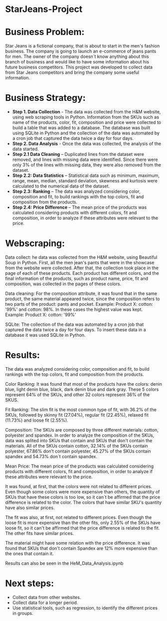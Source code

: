 # StarJeans-Project

# Business Problem:

Star Jeans is a fictional company, that is about to start in the men's fashion business. The company is going to launch an e-commerce of jeans pants for men. The owner of the company doesn`t know anything about this branch of business and would like to have some information about his future business competitors. 
This project was developed to collect data from Star Jeans competitors and bring the company some useful information.

# Business Strategy:
- **Step 1. Data Collection** - The data was collected from the H&M website, using web scraping tools in Python. Information from the SKUs such as name of the products, color, fit, composition and price were collected to build a table that was added to a database. The database was built using SQLite in Python and the collection of the data was automated by a cron job that captured the data twice a day for four days. 
- **Step 2. Data Analysis** - Once the data was collected, the analysis of the data started.  
- **Step 2.1 Data Cleaning** – Duplicated lines from the dataset were removed, and lines with missing data were identified. Since there were only 3% of the lines with missing data, they were also removed from the dataset.
- **Step 2.2: Data Statistics** – Statistical data such as minimum, maximum, range, mean, median, standard deviation, skewness and kurtosis were calculated to the numerical data of the dataset.
- **Step 2.3: Ranking** – The data was analyzed considering color, composition and fit, to build rankings with the top colors, fit and composition from the products.
- **Step 2.4: Price Difference** – The mean price of the products was calculated considering products with different colors, fit and composition, in order to analyze if these attributes were relevant to the price. 

# Webscraping:
Data collect:
he data was collected from the H&M website, using Beautiful Soup in Python.
First, all the men jean's pants that were in the showcase from the website were collected. 
After that, the collection took place in the page of each of these products.
Each product has different colors, and the final information of the products, such as product name, price, fit and composition, was collected in the pages of these colors.

Data cleaning:
For the composition attribute, it was found that in the same product, the same material appeared twice, since the composition refers to two parts of the product: pants and pocket. 
Example: Product X: cotton: '99%' and cotton: 98%.
In these cases the highest value was kept. 
Example: Product X: cotton: '99%'

SQLite: 
The collection of the data was automated by a cron job that captured the data twice a day for four days. To insert these data in a database it was used SQLite in Python.

# Results:
The data was analyzed considering color, composition and fit, to build rankings with the top colors, fit and composition from the products.

Color Ranking:
It was found that most of the products have the colors: denin blue, light denin blue, black, dark denin blue and dark gray. These 5 colors represent 64% of the SKUs, and other 32 colors represent 36% of the SKUS. 

Fit Ranking:
The slim fit is the most common type of fit, with 36.2% of the SKUs, followed by skinny fit (27.04%), regular fit (22.45%), relaxed fit (11.73%) and loose fit (2.55%).

Composition:
The SKUs are composed by three different materials: cotton, polyester and spandex. In order to analyze the composition of the SKUs, data was splited into SKUs that contain and SKUs that don't contain the materials.  All of the SKUs contain cotton, 32.14% of the SKUs contain polyester, 67.86% don’t contain polyester, 45.27% of the SKUs contain spandex and 54.73% don`t contain spandex.

Mean Price:
The mean price of the products was calculated considering products with different colors, fit and composition, in order to analyze if these attributes were relevant to the price. 

It was found, at first, that the colors were not related to different prices. Even though some colors were more expensive than others, the quantity of SKUs that have these colors is too low, so it can´t be affirmed that the price difference is related to the color. The colors that have similar SKU's quantity have also similar prices.

The fit was also, at first, not related to different prices. Even though the loose fit is more expensive than the other fits, only 2.55% of the SKUs have loose fit, so it can't be affirmed that the price difference is related to the fit.  The other fits have similar prices.

The material might have some relation with the price difference. It was found that SKUs that don't contain Spandex are 12% more expensive than the ones that contain it.

Results can also be seen in the HeM_Data_Analysis.ipynb

# Next steps: 
- Collect data from other websites. 
- Collect data for a longer period.
- Use statistical tools, such as regression, to identify the different prices in groups.
